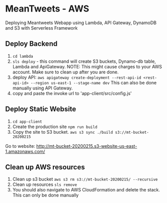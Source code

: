 # MeanTweets - AWS
Deploying Meantweets Webapp using Lambda, API Gateway, DynamoDB and S3 with Serverless Framework

## Deploy Backend
1. `cd lambda`
2. `sls deploy` - this command will create S3 buckets, Dynamo-db table, Lambda and ApiGateway. NOTE: This might cause charges to your AWS account. Make sure to clean up after you are done.
3. deploy API: `aws apigateway create-deployment --rest-api-id <rest-api-id> --region us-east-1 --stage-name dev`  This can also be done manually using  API Gateway.
4. copy and paste the invoke url to 'app-client/src/config.js'


## Deploy Static Website
1. `cd app-client`
2. Create the production site `npm run build`
3. Copy the site to S3 bucket. `aws s3 sync ./build s3://mt-bucket-20200215`

Go to website: http://mt-bucket-20200215.s3-website-us-east-1.amazonaws.com/



## Clean up AWS resources
1. Clean up s3 bucket `aws s3 rm s3://mt-bucket-20200215/ --recursive`
2. Clean up resources `sls remove`
3. You should also navigate to AWS CloudFormation and delete the stack. This can only be done manually
